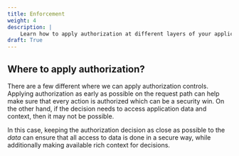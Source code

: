 ```yaml
---
title: Enforcement
weight: 4
description: |
    Learn how to apply authorization at different layers of your application.
draft: True
---
```


## Where to apply authorization?

There are a few different where we can apply authorization controls. Applying authorization as early
as possible on the request path can help make sure that every action is authorized which can be a security win. On the other hand, if the decision needs to access application data and context, then it may not be possible.

In this case, keeping the authorization decision as close as possible to the _data_ can ensure that all access to data is done in a secure way, while additionally making available rich context for decisions.